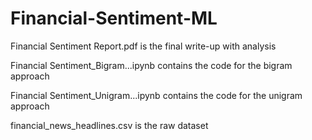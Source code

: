 # Financial-Sentiment-ML

Financial Sentiment Report.pdf is the final write-up with analysis 

Financial Sentiment_Bigram...ipynb contains the code for the bigram approach 

Financial Sentiment_Unigram...ipynb contains the code for the unigram approach 

financial_news_headlines.csv is the raw dataset
